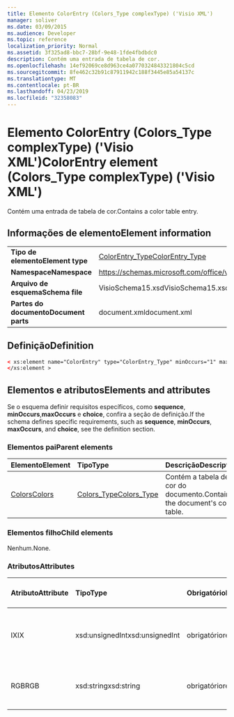 ```yaml
---
title: Elemento ColorEntry (Colors_Type complexType) ('Visio XML')
manager: soliver
ms.date: 03/09/2015
ms.audience: Developer
ms.topic: reference
localization_priority: Normal
ms.assetid: 3f325ad8-bbc7-28bf-9e48-1fde4fbdbdc0
description: Contém uma entrada de tabela de cor.
ms.openlocfilehash: 14ef92069ce8d963ce4a0770324843321804c5cd
ms.sourcegitcommit: 8fe462c32b91c87911942c188f3445e85a54137c
ms.translationtype: MT
ms.contentlocale: pt-BR
ms.lasthandoff: 04/23/2019
ms.locfileid: "32358083"
---
```

# <a name="colorentry-element-colorstype-complextype-visio-xml"></a><span data-ttu-id="229e6-103">Elemento ColorEntry (Colors_Type complexType) ('Visio XML')</span><span class="sxs-lookup"><span data-stu-id="229e6-103">ColorEntry element (Colors_Type complexType) ('Visio XML')</span></span>

<span data-ttu-id="229e6-104">Contém uma entrada de tabela de cor.</span><span class="sxs-lookup"><span data-stu-id="229e6-104">Contains a color table entry.</span></span>
  
## <a name="element-information"></a><span data-ttu-id="229e6-105">Informações de elemento</span><span class="sxs-lookup"><span data-stu-id="229e6-105">Element information</span></span>

|||
|:-----|:-----|
|<span data-ttu-id="229e6-106">**Tipo de elemento**</span><span class="sxs-lookup"><span data-stu-id="229e6-106">**Element type**</span></span> <br/> |[<span data-ttu-id="229e6-107">ColorEntry_Type</span><span class="sxs-lookup"><span data-stu-id="229e6-107">ColorEntry_Type</span></span>](colorentry_type-complextypevisio-xml.md) <br/> |
|<span data-ttu-id="229e6-108">**Namespace**</span><span class="sxs-lookup"><span data-stu-id="229e6-108">**Namespace**</span></span> <br/> |https://schemas.microsoft.com/office/visio/2012/main  <br/> |
|<span data-ttu-id="229e6-109">**Arquivo de esquema**</span><span class="sxs-lookup"><span data-stu-id="229e6-109">**Schema file**</span></span> <br/> |<span data-ttu-id="229e6-110">VisioSchema15.xsd</span><span class="sxs-lookup"><span data-stu-id="229e6-110">VisioSchema15.xsd</span></span>  <br/> |
|<span data-ttu-id="229e6-111">**Partes do documento**</span><span class="sxs-lookup"><span data-stu-id="229e6-111">**Document parts**</span></span> <br/> |<span data-ttu-id="229e6-112">document.xml</span><span class="sxs-lookup"><span data-stu-id="229e6-112">document.xml</span></span>  <br/> |
   
## <a name="definition"></a><span data-ttu-id="229e6-113">Definição</span><span class="sxs-lookup"><span data-stu-id="229e6-113">Definition</span></span>

```XML
< xs:element name="ColorEntry" type="ColorEntry_Type" minOccurs="1" maxOccurs="unbounded" >
</xs:element >
```

## <a name="elements-and-attributes"></a><span data-ttu-id="229e6-114">Elementos e atributos</span><span class="sxs-lookup"><span data-stu-id="229e6-114">Elements and attributes</span></span>

<span data-ttu-id="229e6-115">Se o esquema definir requisitos específicos, como **sequence**, **minOccurs**,**maxOccurs** e **choice**, confira a seção de definição.</span><span class="sxs-lookup"><span data-stu-id="229e6-115">If the schema defines specific requirements, such as **sequence**, **minOccurs**, **maxOccurs**, and **choice**, see the definition section.</span></span> 
  
### <a name="parent-elements"></a><span data-ttu-id="229e6-116">Elementos pai</span><span class="sxs-lookup"><span data-stu-id="229e6-116">Parent elements</span></span>

|<span data-ttu-id="229e6-117">**Elemento**</span><span class="sxs-lookup"><span data-stu-id="229e6-117">**Element**</span></span>|<span data-ttu-id="229e6-118">**Tipo**</span><span class="sxs-lookup"><span data-stu-id="229e6-118">**Type**</span></span>|<span data-ttu-id="229e6-119">**Descrição**</span><span class="sxs-lookup"><span data-stu-id="229e6-119">**Description**</span></span>|
|:-----|:-----|:-----|
|[<span data-ttu-id="229e6-120">Colors</span><span class="sxs-lookup"><span data-stu-id="229e6-120">Colors</span></span>](colors-element-visiodocument_type-complextypevisio-xml.md) <br/> |[<span data-ttu-id="229e6-121">Colors_Type</span><span class="sxs-lookup"><span data-stu-id="229e6-121">Colors_Type</span></span>](colors_type-complextypevisio-xml.md) <br/> |<span data-ttu-id="229e6-122">Contém a tabela de cor do documento.</span><span class="sxs-lookup"><span data-stu-id="229e6-122">Contains the document's color table.</span></span>  <br/> |
   
### <a name="child-elements"></a><span data-ttu-id="229e6-123">Elementos filho</span><span class="sxs-lookup"><span data-stu-id="229e6-123">Child elements</span></span>

<span data-ttu-id="229e6-124">Nenhum.</span><span class="sxs-lookup"><span data-stu-id="229e6-124">None.</span></span>
  
### <a name="attributes"></a><span data-ttu-id="229e6-125">Atributos</span><span class="sxs-lookup"><span data-stu-id="229e6-125">Attributes</span></span>

|<span data-ttu-id="229e6-126">**Atributo**</span><span class="sxs-lookup"><span data-stu-id="229e6-126">**Attribute**</span></span>|<span data-ttu-id="229e6-127">**Tipo**</span><span class="sxs-lookup"><span data-stu-id="229e6-127">**Type**</span></span>|<span data-ttu-id="229e6-128">**Obrigatório**</span><span class="sxs-lookup"><span data-stu-id="229e6-128">**Required**</span></span>|<span data-ttu-id="229e6-129">**Descrição**</span><span class="sxs-lookup"><span data-stu-id="229e6-129">**Description**</span></span>|<span data-ttu-id="229e6-130">**Valores possíveis**</span><span class="sxs-lookup"><span data-stu-id="229e6-130">**Possible values**</span></span>|
|:-----|:-----|:-----|:-----|:-----|
|<span data-ttu-id="229e6-131">IX</span><span class="sxs-lookup"><span data-stu-id="229e6-131">IX</span></span>  <br/> |<span data-ttu-id="229e6-132">xsd:unsignedInt</span><span class="sxs-lookup"><span data-stu-id="229e6-132">xsd:unsignedInt</span></span>  <br/> |<span data-ttu-id="229e6-133">obrigatório</span><span class="sxs-lookup"><span data-stu-id="229e6-133">required</span></span>  <br/> |<span data-ttu-id="229e6-134">O índices baseado em zero do elemento no seu elemento pai.</span><span class="sxs-lookup"><span data-stu-id="229e6-134">The zero-based index of the element within its parent element.</span></span>  <br/> |<span data-ttu-id="229e6-135">Valores do tipo xsd:unsignedInt.</span><span class="sxs-lookup"><span data-stu-id="229e6-135">Values of the xsd:unsignedInt type.</span></span>  <br/> |
|<span data-ttu-id="229e6-136">RGB</span><span class="sxs-lookup"><span data-stu-id="229e6-136">RGB</span></span>  <br/> |<span data-ttu-id="229e6-137">xsd:string</span><span class="sxs-lookup"><span data-stu-id="229e6-137">xsd:string</span></span>  <br/> |<span data-ttu-id="229e6-138">obrigatório</span><span class="sxs-lookup"><span data-stu-id="229e6-138">required</span></span>  <br/> |<span data-ttu-id="229e6-139">O valor hexadecimal da entrada da tabela de cor.</span><span class="sxs-lookup"><span data-stu-id="229e6-139">The hexadecimal value of the color table entry.</span></span>  <br/> |<span data-ttu-id="229e6-140">Valores do tipo xsd:string.</span><span class="sxs-lookup"><span data-stu-id="229e6-140">Values of the xsd:string type.</span></span>  <br/> |
   

